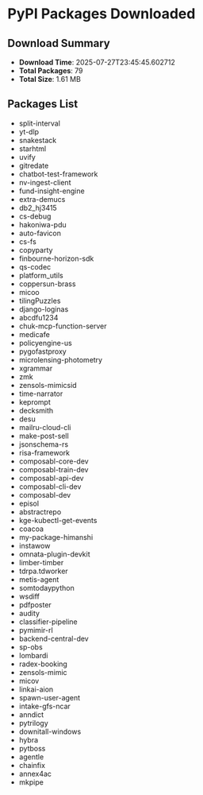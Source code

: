 # PyPI Packages Downloaded

## Download Summary
- **Download Time**: 2025-07-27T23:45:45.602712
- **Total Packages**: 79
- **Total Size**: 1.61 MB

## Packages List
- split-interval
- yt-dlp
- snakestack
- starhtml
- uvify
- gitredate
- chatbot-test-framework
- nv-ingest-client
- fund-insight-engine
- extra-demucs
- db2_hj3415
- cs-debug
- hakoniwa-pdu
- auto-favicon
- cs-fs
- copyparty
- finbourne-horizon-sdk
- qs-codec
- platform_utils
- coppersun-brass
- micoo
- tilingPuzzles
- django-loginas
- abcdfu1234
- chuk-mcp-function-server
- medicafe
- policyengine-us
- pygofastproxy
- microlensing-photometry
- xgrammar
- zmk
- zensols-mimicsid
- time-narrator
- keprompt
- decksmith
- desu
- mailru-cloud-cli
- make-post-sell
- jsonschema-rs
- risa-framework
- composabl-core-dev
- composabl-train-dev
- composabl-api-dev
- composabl-cli-dev
- composabl-dev
- episol
- abstractrepo
- kge-kubectl-get-events
- coacoa
- my-package-himanshi
- instawow
- omnata-plugin-devkit
- limber-timber
- tdrpa.tdworker
- metis-agent
- somtodaypython
- wsdiff
- pdfposter
- audity
- classifier-pipeline
- pymimir-rl
- backend-central-dev
- sp-obs
- lombardi
- radex-booking
- zensols-mimic
- micov
- linkai-aion
- spawn-user-agent
- intake-gfs-ncar
- anndict
- pytrilogy
- downitall-windows
- hybra
- pytboss
- agentle
- chainfix
- annex4ac
- mkpipe
